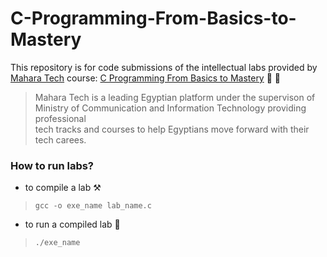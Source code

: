 # C-Programming-From-Basics-to-Mastery
This repository is for code submissions of the intellectual labs provided by</br>
[Mahara Tech](https://maharatech.gov.eg/) course: [C Programming From Basics to Mastery](https://maharatech.gov.eg/course/view.php?id=2247) 🧠 💪

>Mahara Tech is a leading Egyptian platform under the supervison of </br>
Ministry of Communication and Information Technology providing professional </br>
tech tracks and courses to help Egyptians move forward with their tech carees.</br>

 ### How to run labs?
 * to compile a lab ⚒️</br>
 > `gcc -o exe_name lab_name.c` </br>
 * to run a compiled lab 🛑</br>
 > `./exe_name`</br>
